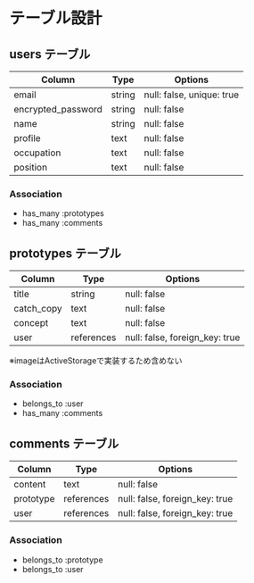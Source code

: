 # テーブル設計

## users テーブル

| Column                | Type   | Options                   |
| --------------------- | ------ | -----------               |
| email                 | string | null: false, unique: true |
| encrypted_password    | string | null: false               |
| name                  | string | null: false               |
| profile               | text   | null: false               |
| occupation            | text   | null: false               |
| position              | text   | null: false               |

### Association

- has_many :prototypes
- has_many :comments

## prototypes テーブル

| Column     | Type       | Options                        |
| ---------- | ---------- | ------------------------------ |
| title      | string     | null: false                    |
| catch_copy | text       | null: false                    |
| concept    | text       | null: false                    |
| user       | references | null: false, foreign_key: true |
※imageはActiveStorageで実装するため含めない

### Association

- belongs_to :user
- has_many :comments

## comments テーブル

| Column    | Type       | Options                        |
| --------- | ---------- | ------------------------------ |
| content   | text       | null: false                    |
| prototype | references | null: false, foreign_key: true |
| user      | references | null: false, foreign_key: true |

### Association

- belongs_to :prototype
- belongs_to :user